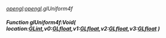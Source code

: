 _[opengl](../../modules/opengl/opengl-module.md):[opengl](../../modules/opengl/opengl-module.md).glUniform4f_
##### Function glUniform4f:Void( location:[GLint](../../modules/opengl/opengl-glint.md),v0:[GLfloat](../../modules/opengl/opengl-glfloat.md),v1:[GLfloat](../../modules/opengl/opengl-glfloat.md),v2:[GLfloat](../../modules/opengl/opengl-glfloat.md),v3:[GLfloat](../../modules/opengl/opengl-glfloat.md) )
